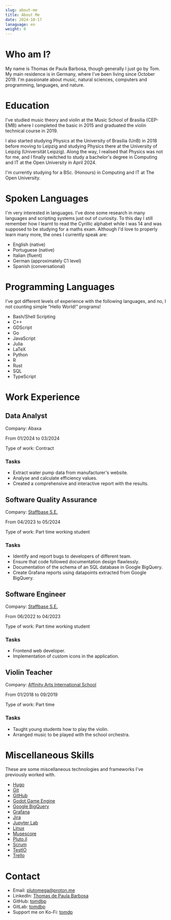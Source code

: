 ```yaml
---
slug: about-me
title: About Me
date: 2024-10-17
lanaguage: en
weight: 0
---
```


# Who am I?

My name is Thomas de Paula Barbosa, though generally I just go by Tom. My main residence is in Germany, where I've been living since October 2019.
I'm passionate about music, natural sciences, computers and programming, languages, and nature.

# Education

I've studied music theory and violin at the Music School of Brasília (CEP-EMB) where I completed the basic in 2015 and graduated the violin technical course in 2019.

I also started studying Physics at the University of Brasília (UnB) in 2018 before moving to Leipzig and studying Physics there at the University of Leipzig (Universität Leipzig). Along the way, I realised that Physics was not for me, and I finally switched to study a bachelor's degree in Computing and IT at the Open University in April 2024.

I'm currently studying for a BSc. (Honours) in Computing and IT at The Open University.

# Spoken Languages

I'm very interested in languages. I've done some research in many languages and scripting systems just out of curiosity. To this day I still remember how I learnt to read the Cyrillic alphabet while I was 14 and was supposed to be studying for a maths exam. Although I'd love to properly learn many more, the ones I currently speak are:

- English (native)
- Portuguese (native)
- Italian (fluent)
- German (approximately C1 level)
- Spanish (conversational)

# Programming Languages

I've got different levels of experience with the following languages, and no, I not counting simple "Hello World!" programs!

- Bash/Shell Scripting
- C++
- GDScript
- Go
- JavaScript
- Julia
- LaTeX
- Python
- R
- Rust
- SQL
- TypeScript

# Work Experience

## Data Analyst

Company: Abaxa

From 01/2024 to 03/2024

Type of work: Contract

### Tasks

- Extract water pump data from manufacturer's website.
- Analyse and calculate efficiency values.
- Created a comprehensive and interactive report with the results.

## Software Quality Assurance

Company: [Staffbase S.E.](https://staffbase.com)

From 04/2023 to 05/2024

Type of work: Part time working student

### Tasks

- Identify and report bugs to developers of different team.
- Ensure that code followed documentation design flawlessly.
- Documentation of the schema of an SQL database in Google BigQuery.
- Create Grafana reports using datapoints extracted from Google BigQuery.

## Software Engineer

Company: [Staffbase S.E.](https://staffbase.com)

From 06/2022 to 04/2023

Type of work: Part time working student

### Tasks

- Frontend web developer.
- Implementation of custom icons in the application.

## Violin Teacher

Company: [Affinity Arts International School](https://www.affinityarts.com.br/)

From 01/2018 to 09/2019

Type of work: Part time

### Tasks

- Taught young students how to play the violin.
- Arranged music to be played with the school orchestra.

# Miscellaneous Skills

These are some miscellaneous technologies and frameworks I've previously worked with.

- [Hugo](https://gohugo.io)
- [Git](https://git-scm.com/)
- [GitHub](https://github.com/)
- [Godot Game Engine](https://godotengine.org/)
- [Google BigQuery](https://cloud.google.com/bigquery)
- [Grafana](https://grafana.com)
- [Jira](https://www.atlassian.com/software/jira)
- [Jupyter Lab](https://jupyter.org/)
- [Linux](https://www.linux.org/)
- [Musescore](https://musescore.org/)
- [Pluto.jl](https://plutojl.org/)
- [Scrum](https://www.scrum.org/)
- [TestIO](https://test.io/)
- [Trello](https://trello.com/)

# Contact

- Email: <plutomega@proton.me>
- LinkedIn: [Thomas de Paula Barbosa](https://linkedin.com/in/thomas-de-paula-barbosa-17302b243)
- GitHub: [tomdbp](https://github.com/tomdpb)
- GitLab: [tomdbp](https://gitlab.com/tomdpb)
- Support me on Ko-Fi: [tomdp](https://ko-fi.com/tomdpb)
